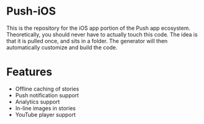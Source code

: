 # Push-iOS
This is the repository for the iOS app portion of the Push app ecosystem. Theoretically, you should never have to actually touch this code. The idea is that it is pulled once, and sits in a folder. The generator will then automatically customize and build the code.

# Features
- Offline caching of stories
- Push notification support
- Analytics support
- In-line images in stories
- YouTube player support